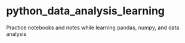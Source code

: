 # python_data_analysis_learning
Practice notebooks and notes while learning pandas, numpy, and data analysis
